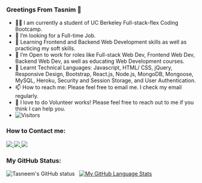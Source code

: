 ### Greetings From Tasnim 👋
- 👩‍🏫 I am currently a student of UC Berkeley Full-stack-flex Coding Bootcamp.
-  🔭 I’m looking for a Full-time Job.
- 🌱 Learning Frontend and Backend Web Development skills as well as practicing my soft skills.
- 🤔 I’m Open to work for roles like Full-stack Web Dev, Frontend Web Dev, Backend Web Dev, as well as educating Web Development courses.
- 💬 Learnt Technical Languages: Javascript, HTML/ CSS, jQuery, Responsive Design, Bootstrap, React.js, Node.js, MongoDB, Mongoose, MySQL, Heroku, Security and Session Storage, and User Authentication.
- 📫 How to reach me: Please feel free to email me. I check my email regularly.
- 👯 I love to do Volunteer works! Please feel free to reach out to me if you think I can help you.
-  ![Visitors](https://api.visitorbadge.io/api/visitors?path=https%3A%2F%2Fgithub.com%2Fthalim-glam&label=Number%20of%20Visitors%20&labelColor=%23d9e3f0&countColor=%23dce775&style=plastic&labelStyle=upper)

### How to Contact me:
 <a href="https://thalim-glam.github.io/TH-basic-portfolio/" target="_blank">
    <img src="https://img.icons8.com/fluency/48/000000/domain.png"/>
 </a>
 
 <a href="https://www.linkedin.com/in/thalim-glam-stducberkley/" target="_blank">
    <img src="https://img.icons8.com/fluent/48/000000/linkedin.png" />
 </a>
 
 <a href="mailto:shch.dhaka@gmail.com" target="_blank">
    <img src="https://img.icons8.com/fluency/48/000000/gmail-new.png"/>
 </a>
 
### My GitHub Status:
![Tasneem's GitHub status](https://github-readme-stats.vercel.app/api?username=thalim-glam&theme=nightowl&show_icons=true) &nbsp;
[![My GitHub Language Stats](https://github-readme-stats.vercel.app/api/top-langs/?username=thalim-glam&langs_count=5&theme=tokyonight)]()

<!--
**thalim-glam/thalim-glam** is a ✨ _special_ ✨ repository because its `README.md` (this file) appears on your GitHub profile.

Here are some ideas to get you started:
[![My GitHub Stats](https://github-readme-stats.vercel.app/api/?username=thalim-glam&count_private=true&theme=tokyonight&showicons=true)]()
[![My GitHub Language Stats](https://github-readme-stats.vercel.app/api/top-langs/?username=thalim-glam&langs_count=5&theme=tokyonight)]()

- 🔭 I’m currently working on ...
- 🌱 I’m currently learning ...
- 👯 I’m looking to collaborate on ...
- 🤔 I’m looking for help with ...
- 💬 Ask me about ...
- 📫 How to reach me: ...
- 😄 Pronouns: ...
- ⚡ Fun fact: ...
-->
